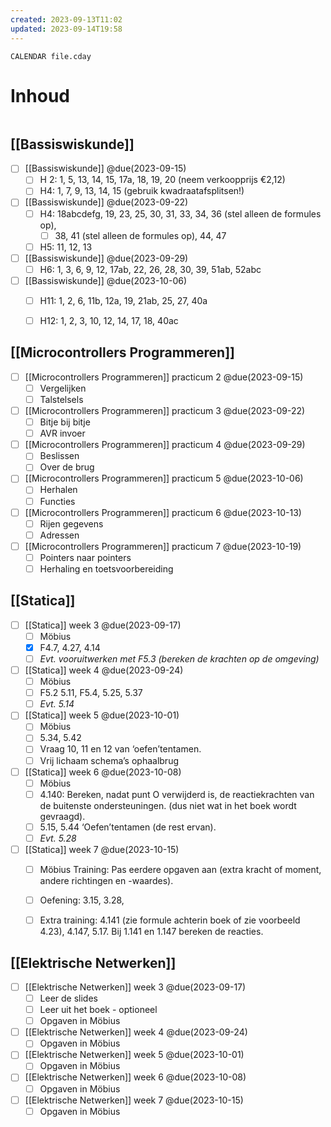 ```yaml
---
created: 2023-09-13T11:02
updated: 2023-09-14T19:58
---
```

```dataview
CALENDAR file.cday
```
# Inhoud
```toc
```

## [[Bassiswiskunde]] 
- [ ] [[Bassiswiskunde]]  @due(2023-09-15)
	- [ ] H 2: 1, 5, 13, 14, 15, 17a, 18, 19, 20 (neem verkoopprijs €2,12) 
	- [ ] H4: 1, 7, 9, 13, 14, 15 (gebruik kwadraatafsplitsen!) 
- [ ] [[Bassiswiskunde]]  @due(2023-09-22)
	- [ ] H4: 18abcdefg, 19, 23, 25, 30, 31, 33, 34, 36 (stel alleen de formules op), 
		- [ ] 38, 41 (stel alleen de formules op), 44, 47 
	- [ ] H5: 11, 12, 13
- [ ] [[Bassiswiskunde]]  @due(2023-09-29)
	- [ ] H6: 1, 3, 6, 9, 12, 17ab, 22, 26, 28, 30, 39, 51ab, 52abc
- [ ] [[Bassiswiskunde]]  @due(2023-10-06)   
	- [ ] H11: 1, 2, 6, 11b, 12a, 19, 21ab, 25, 27, 40a
	- [ ] H12: 1, 2, 3, 10, 12, 14, 17, 18, 40ac


## [[Microcontrollers Programmeren]] 
- [ ] [[Microcontrollers Programmeren]]  practicum 2 @due(2023-09-15)
	- [ ] Vergelijken
	- [ ] Talstelsels
- [ ] [[Microcontrollers Programmeren]]  practicum 3 @due(2023-09-22)
	- [ ] Bitje bij bitje
	- [ ] AVR invoer
- [ ] [[Microcontrollers Programmeren]]  practicum 4 @due(2023-09-29)
	- [ ] Beslissen
	- [ ] Over de brug
- [ ] [[Microcontrollers Programmeren]]  practicum 5 @due(2023-10-06)
	- [ ] Herhalen
	- [ ] Functies
- [ ] [[Microcontrollers Programmeren]]  practicum 6 @due(2023-10-13)
	- [ ] Rijen gegevens
	- [ ] Adressen
- [ ] [[Microcontrollers Programmeren]]  practicum 7 @due(2023-10-19)
	- [ ] Pointers naar pointers
	- [ ] Herhaling en toetsvoorbereiding

## [[Statica]] 
- [ ] [[Statica]] week 3 @due(2023-09-17)
	- [ ] Möbius 
	- [x] F4.7, 4.27, 4.14 
	- [ ] *Evt. vooruitwerken met F5.3 (bereken de krachten op de omgeving)*
- [ ] [[Statica]] week 4 @due(2023-09-24)
	- [ ] Möbius 
	- [ ] F5.2 5.11, F5.4, 5.25, 5.37 
	- [ ] *Evt. 5.14*
- [ ] [[Statica]] week 5 @due(2023-10-01)
	- [ ] Möbius 
	- [ ] 5.34, 5.42 
	- [ ] Vraag 10, 11 en 12 van ‘oefen’tentamen. 
	- [ ] Vrij lichaam schema’s ophaalbrug
- [ ] [[Statica]] week 6 @due(2023-10-08)
	- [ ] Möbius 
	- [ ] 4.140: Bereken, nadat punt O verwijderd is, de reactiekrachten van de buitenste ondersteuningen. (dus niet wat in het boek wordt gevraagd).
	- [ ] 5.15, 5.44 ‘Oefen’tentamen (de rest ervan). 
	- [ ] *Evt. 5.28*
- [ ] [[Statica]]  week 7 @due(2023-10-15)
	- [ ] Möbius Training: Pas eerdere opgaven aan (extra kracht of moment, andere richtingen en -waardes). 
	- [ ] Oefening: 3.15, 3.28, 
	- [ ] Extra training: 4.141 (zie formule achterin boek of zie voorbeeld 4.23), 4.147, 5.17. Bij 1.141 en 1.147 bereken de reacties.


## [[Elektrische Netwerken]] 
- [ ] [[Elektrische Netwerken]] week 3 @due(2023-09-17)
	- [ ] Leer de slides
	- [ ] Leer uit het boek - optioneel
	- [ ] Opgaven in Möbius
- [ ]  [[Elektrische Netwerken]] week 4 @due(2023-09-24)
	- [ ] Opgaven in Möbius
- [ ]  [[Elektrische Netwerken]] week 5 @due(2023-10-01)
	- [ ] Opgaven in Möbius
- [ ]  [[Elektrische Netwerken]] week 6 @due(2023-10-08)
	- [ ] Opgaven in Möbius
- [ ]  [[Elektrische Netwerken]] week 7 @due(2023-10-15)
	- [ ] Opgaven in Möbius